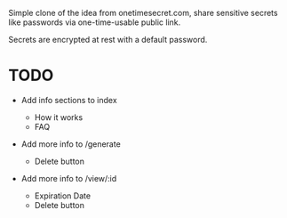 Simple clone of the idea from onetimesecret.com, share sensitive secrets like passwords via one-time-usable public link.

Secrets are encrypted at rest with a default password.

# TODO
- Add info sections to index
    - How it works
    - FAQ
- Add more info to /generate
    - Delete button

- Add more info to /view/:id
    - Expiration Date
    - Delete button